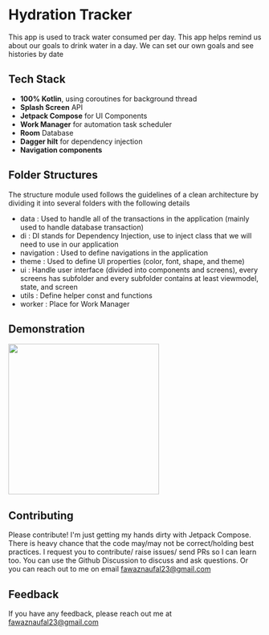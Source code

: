 
# Hydration Tracker

This app is used to track water consumed per day. This app helps remind us about our goals to drink water in a day. We can set our own goals and see histories by date
## Tech Stack

* **100% Kotlin**, using coroutines for background thread
* **Splash Screen** API
* **Jetpack Compose** for UI Components
* **Work Manager** for automation task scheduler
* **Room** Database
* **Dagger hilt** for dependency injection
* **Navigation components**

## Folder Structures
The structure module used follows the guidelines of a clean architecture by dividing it into several folders with the following details
- data : Used to handle all of the transactions in the application (mainly used to handle database transaction)
- di : DI stands for Dependency Injection, use to inject class that we will need to use in our application
- navigation : Used to define navigations in the application
- theme : Used to define UI properties (color, font, shape, and theme)
- ui : Handle user interface (divided into components and screens), every screens has subfolder and every subfolder contains at least viewmodel, state, and screen
- utils : Define helper const and functions
- worker : Place for Work Manager

## Demonstration

<img src="https://raw.github.com/andriawan24/hydration-tracker/master/screenshots/screen.gif" width="300" />

## Contributing

Please contribute! I'm just getting my hands dirty with Jetpack Compose.
There is heavy chance that the code may/may not be correct/holding best practices. I request you to contribute/ raise issues/ send PRs so I can learn too. You can use the Github Discussion to discuss and ask questions. Or you can reach out to me on email fawaznaufal23@gmail.com

## Feedback

If you have any feedback, please reach out me at fawaznaufal23@gmail.com

